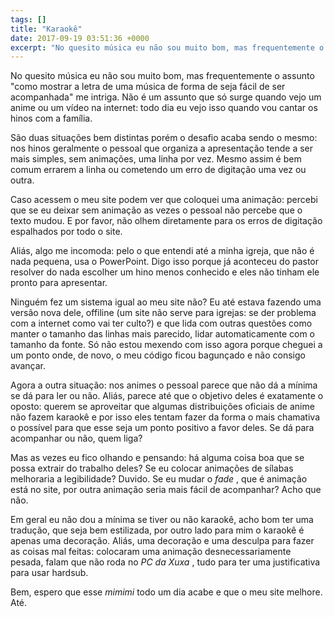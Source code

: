 ```yaml
---
tags: []
title: "Karaokê"
date: 2017-09-19 03:51:36 +0000
excerpt: "No quesito música eu não sou muito bom, mas frequentemente o assunto \"como mostrar a letra de uma música de forma de seja fácil de ser..."
---
```


No quesito música eu não sou muito bom, mas frequentemente o assunto "como mostrar a letra de uma música de forma de seja fácil de ser acompanhada" me intriga. Não é um assunto que só surge quando vejo um anime ou um vídeo na internet: todo dia eu vejo isso quando vou cantar os hinos com a família.

São duas situações bem distintas porém o desafio acaba sendo o mesmo: nos hinos geralmente o pessoal que organiza a apresentação tende a ser mais simples, sem animações, uma linha por vez. Mesmo assim é bem comum errarem a linha ou cometendo um erro de digitação uma vez ou outra.

Caso acessem o meu site podem ver que coloquei uma animação: percebi que se eu deixar sem animação as vezes o pessoal não percebe que o texto mudou. E por favor, não olhem diretamente para os erros de digitação espalhados por todo o site.

Aliás, algo me incomoda: pelo o que entendi até a minha igreja, que não é nada pequena, usa o PowerPoint. Digo isso porque já aconteceu do pastor resolver do nada escolher um hino menos conhecido e eles não tinham ele pronto para apresentar.

Ninguém fez um sistema igual ao meu site não? Eu até estava fazendo uma versão nova dele, offiline (um site não serve para igrejas: se der problema com a internet como vai ter culto?) e que lida com outras questões como manter o tamanho das linhas mais parecido, lidar automaticamente com o tamanho da fonte. Só não estou mexendo com isso agora porque cheguei a um ponto onde, de novo, o meu código ficou bagunçado e não consigo avançar.

Agora a outra situação: nos animes o pessoal parece que não dá a mínima se dá para ler ou não. Aliás, parece até que o objetivo deles é exatamente o oposto: querem se aproveitar que algumas distribuições oficiais de anime não fazem karaokê e por isso eles tentam fazer da forma o mais chamativa o possível para que esse seja um ponto positivo a favor deles. Se dá para acompanhar ou não, quem liga?

Mas as vezes eu fico olhando e pensando: há alguma coisa boa que se possa extrair do trabalho deles? Se eu colocar animações de sílabas melhoraria a legibilidade? Duvido. Se eu mudar o *fade* , que é animação está no site, por outra animação seria mais fácil de acompanhar? Acho que não.

Em geral eu não dou a mínima se tiver ou não karaokê, acho bom ter uma tradução, que seja bem estilizada, por outro lado para mim o karaokê é apenas uma decoração. Aliás, uma decoração e uma desculpa para fazer as coisas mal feitas: colocaram uma animação desnecessariamente pesada, falam que não roda no *PC da Xuxa* , tudo para ter uma justificativa para usar hardsub.

Bem, espero que esse *mimimi* todo um dia acabe e que o meu site melhore. Até.